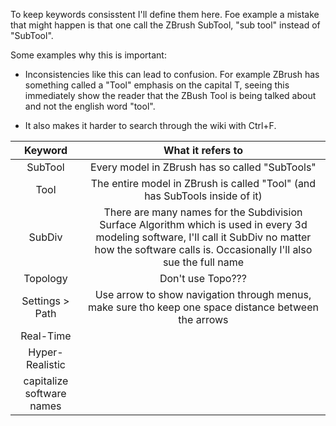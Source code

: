 To keep keywords consisstent I'll define them here. Foe example a mistake that might happen is that one call the ZBrush SubTool, "sub tool" instead of "SubTool". 

Some examples why this is important:

- Inconsistencies like this can lead to confusion. For example ZBrush has something called a "Tool" emphasis on the capital T, seeing this immediately show the reader that the ZBush Tool is being talked about and not the english word "tool".

- It also makes it harder to search through the wiki with Ctrl+F.

|Keyword|What it refers to|
|:-:|:-:
|SubTool|Every model in ZBrush has so called "SubTools"
|Tool|The entire model in ZBrush is called "Tool" (and has SubTools inside of it)
|SubDiv|There are many names for the Subdivision Surface Algorithm which is used in every 3d modeling software, I'll call it SubDiv no matter how the software calls is. Occasionally I'll also sue the full name
|Topology|Don't use Topo??? 
|Settings > Path|Use arrow to show navigation through menus, make sure tho keep one space distance between the arrows
|Real-Time|
|Hyper-Realistic|
|capitalize software names|

